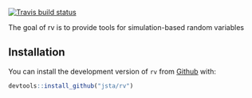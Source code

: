 
<!-- README.md is generated from README.Rmd. Please edit that file -->

[![Travis build
status](https://travis-ci.org/jsta/rv.svg?branch=master)](https://travis-ci.org/jsta/rv)

The goal of rv is to provide tools for simulation-based random variables

## Installation

You can install the development version of `rv` from
[Github](https://github.com/jsta/rv) with:

``` r
devtools::install_github("jsta/rv")
```
